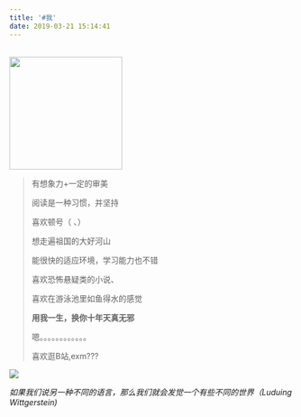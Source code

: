 ```yaml
---
title: '#我'
date: 2019-03-21 15:14:41
---
```

<br>
<img src="https://avatars3.githubusercontent.com/u/21211456"  style="height:200px;width:200px"/>
<blockquote class="blockquote-center">
有想象力+一定的审美

阅读是一种习惯，并坚持

喜欢顿号（ 、）

想走遍祖国的大好河山

能很快的适应环境，学习能力也不错

喜欢恐怖悬疑类的小说、

喜欢在游泳池里如鱼得水的感觉

**用我一生，换你十年天真无邪**

嗯。。。。。。。。。。。。

喜欢逛B站,exm???
</blockquote>


<img src="https://deerway.oss-cn-beijing.aliyuncs.com/hexoBlog/LrbfNhtq-TM.jpg">

_如果我们说另一种不同的语言，那么我们就会发觉一个有些不同的世界（Luduing Wittgerstein)_
